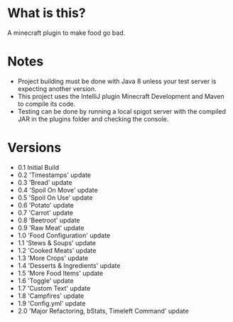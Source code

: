 # What is this?
A minecraft plugin to make food go bad.

# Notes
- Project building must be done with Java 8 unless your test server is expecting another version.
- This project uses the IntelliJ plugin Minecraft Development and Maven to compile its code.
- Testing can be done by running a local spigot server with the compiled JAR in the plugins folder and checking the console.

# Versions
- 0.1 Initial Build
- 0.2 'Timestamps' update
- 0.3 'Bread' update
- 0.4 'Spoil On Move' update
- 0.5 'Spoil On Use' update
- 0.6 'Potato' update
- 0.7 'Carrot' update
- 0.8 'Beetroot' update
- 0.9 'Raw Meat' update
- 1.0 'Food Configuration' update
- 1.1 'Stews & Soups' update
- 1.2 'Cooked Meats' update
- 1.3 'More Crops' update
- 1.4 'Desserts & Ingredients' update
- 1.5 'More Food Items' update
- 1.6 'Toggle' update
- 1.7 'Custom Text' update
- 1.8 'Campfires' update
- 1.9 'Config.yml' update
- 2.0 'Major Refactoring, bStats, Timeleft Command' update

